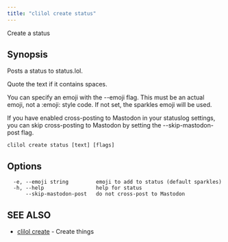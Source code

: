 ```yaml
---
title: "clilol create status"
---
```


Create a status

## Synopsis

Posts a status to status.lol.

Quote the text if it contains spaces.

You can specify an emoji with the --emoji flag. This must be an
actual emoji, not a :emoji: style code. If not set, the sparkles
emoji will be used.

If you have enabled cross-posting to Mastodon in your statuslog
settings, you can skip cross-posting to Mastodon by setting the
--skip-mastodon-post flag.

```
clilol create status [text] [flags]
```

## Options

```
  -e, --emoji string         emoji to add to status (default sparkles)
  -h, --help                 help for status
      --skip-mastodon-post   do not cross-post to Mastodon
```

## SEE ALSO

* [clilol create](clilol_create.md)	 - Create things
